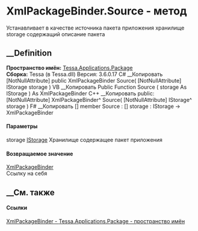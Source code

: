 # XmlPackageBinder.Source - метод
Устанавливает в качестве источника пакета приложения хранилище storage
содержащий описание пакета
## __Definition
 **Пространство имён:**
[Tessa.Applications.Package](N_Tessa_Applications_Package.htm)  
 **Сборка:** Tessa (в Tessa.dll) Версия: 3.6.0.17
C# __Копировать
    [NotNullAttribute]
    public XmlPackageBinder Source(
    	[NotNullAttribute] IStorage storage
    )
VB __Копировать
    <NotNullAttribute>
    Public Function Source ( 
    	<NotNullAttribute> storage As IStorage
    ) As XmlPackageBinder
C++ __Копировать
     public:
    [NotNullAttribute]
    XmlPackageBinder^ Source(
    	[NotNullAttribute] IStorage^ storage
    )
F# __Копировать
     [<NotNullAttribute>]
    member Source : 
            [<NotNullAttribute>] storage : IStorage -> XmlPackageBinder 
#### Параметры
storage [IStorage](T_Tessa_Applications_Containers_Storage_IStorage.htm)
     Хранилище содержащее пакет приложения 
#### Возвращаемое значение
[XmlPackageBinder](T_Tessa_Applications_Package_XmlPackageBinder.htm)  
Ссылку на себя
## __См. также
#### Ссылки
[XmlPackageBinder - ](T_Tessa_Applications_Package_XmlPackageBinder.htm)
[Tessa.Applications.Package - пространство
имён](N_Tessa_Applications_Package.htm)

